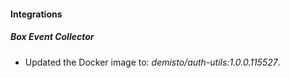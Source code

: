 
#### Integrations

##### Box Event Collector


- Updated the Docker image to: *demisto/auth-utils:1.0.0.115527*.
